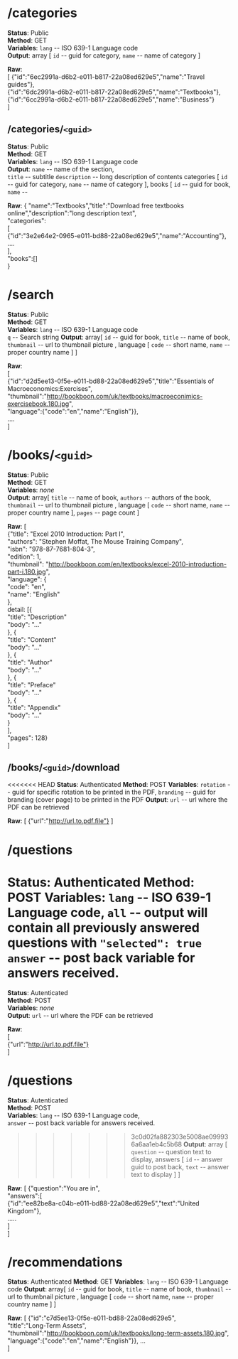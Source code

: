 # /categories
__Status__: Public  
__Method__: GET  
__Variables__:  `lang`  -- ISO 639-1 Language code  
__Output__: array [ `id` -- guid for category, `name` -- name of category ]  

__Raw__:  
	[ 
		{"id":"6ec2991a-d6b2-e011-b817-22a08ed629e5","name":"Travel guides"},  
		{"id":"6dc2991a-d6b2-e011-b817-22a08ed629e5","name":"Textbooks"},  
		{"id":"6cc2991a-d6b2-e011-b817-22a08ed629e5","name":"Business"}  
	]

## /categories/`<guid>`
__Status__: Public  
__Method__: GET  
__Variables__:  `lang`  -- ISO 639-1 Language code  
__Output__: `name` -- name of the section,  
`title` -- subtitle
`description` -- long description of contents
categories [ `id` -- guid for category, `name` -- name of category ],
books [ `id` -- guid for book,
`name` --

__Raw__:
	{
		"name":"Textbooks","title":"Download free textbooks online","description":"long description text",  
		"categories":  
		[  
				{"id":"3e2e64e2-0965-e011-bd88-22a08ed629e5","name":"Accounting"}, ....  
		],  
		"books":[]  
	}

# /search
__Status__: Public  
__Method__: GET  
__Variables__: `lang`  -- ISO 639-1 Language code  
`q`  -- Search string 
__Output__:  array[ `id` -- guid for book, `title` -- name of book, `thumbnail` -- url to thumbnail picture , language [ `code` -- short name,  `name` -- proper country name ] ]  

__Raw__:  
	[   
		{"id":"d2d5ee13-0f5e-e011-bd88-22a08ed629e5","title":"Essentials of Macroeconomics:Exercises",  
		"thumbnail":"http://bookboon.com/uk/textbooks/macroeconimics-exercisebook.180.jpg",  
		"language":{"code":"en","name":"English"}},  
		....  
	]  

# /books/`<guid>`
__Status__: Public  
__Method__: GET  
__Variables__: *none*  
__Output__:  array[ `title` -- name of book, `authors` -- authors of the book, `thumbnail` -- url to thumbnail picture , language [ `code` -- short name,  `name` -- proper country name ], `pages` -- page count ]  

__Raw__:
	[   
		{"title": "Excel 2010 Introduction: Part I",  
		"authors": "Stephen Moffat, The Mouse Training Company",  
		"isbn": "978-87-7681-804-3",  
		"edition": 1,  
		"thumbnail": "http://bookboon.com/en/textbooks/excel-2010-introduction-part-i.180.jpg",  
		"language": {  
			"code": "en",  
			"name": "English"  
		},  
		detail: [{  
			"title": "Description"  
			"body": "..."  
			}, {  
			"title": "Content"  
			"body": "..."  
			}, {  
			"title": "Author"  
			"body": "..."  
			}, {  
			"title": "Preface"  
			"body": "..."  
			}, {  
			"title": "Appendix"  
			"body": "..."  
			}  
		],  
		"pages": 128}  
	]

## /books/`<guid>`/download
<<<<<<< HEAD
__Status__: Authenticated
__Method__: POST
__Variables__: `rotation` -- guid for specific rotation to be printed in the PDF,
`branding` -- guid for branding (cover page) to be printed in the PDF
__Output__: `url` -- url where the PDF can be retrieved

__Raw__:
	[ 
		{"url":"http://url.to.pdf.file"}
	]

# /questions
__Status__: Authenticated
__Method__: POST
__Variables__: `lang`  -- ISO 639-1 Language code,
`all` -- output will contain all previously answered questions with `"selected": true`
`answer` -- post back variable for answers received.
=======
__Status__: Autenticated  
__Method__: POST  
__Variables__: *none*  
__Output__: `url` -- url where the PDF can be retrieved  

__Raw__:  
	[   
		{"url":"http://url.to.pdf.file"}  
	]  

# /questions  
__Status__: Autenticated  
__Method__: POST  
__Variables__: `lang`  -- ISO 639-1 Language code,  
`answer` -- post back variable for answers received.  
>>>>>>> 3c0d02fa882303e5008ae099936a6aa1eb4c5b68
__Output__: array [ `question` -- question text to display, answers [ `id` -- answer guid to post back, `text` -- answer text to display ] ] 

__Raw__:
	[ 
		{"question":"You are in",  
		"answers":[  
			{"id":"ee82be8a-c04b-e011-bd88-22a08ed629e5","text":"United Kingdom"},  
			.....  
		]  
	]



# /recommendations
__Status__: Authenticated
__Method__: GET
__Variables__: `lang`  -- ISO 639-1 Language code
__Output__:  array[ `id` -- guid for book, `title` -- name of book, `thumbnail` -- url to thumbnail picture , language [ `code` -- short name,  `name` -- proper country name ] ]

__Raw__:
	[ 
		{"id":"c7d5ee13-0f5e-e011-bd88-22a08ed629e5",  
		"title":"Long-Term Assets",  
		"thumbnail":"http://bookboon.com/uk/textbooks/long-term-assets.180.jpg",  
		"language":{"code":"en","name":"English"}}, ...  
	]

